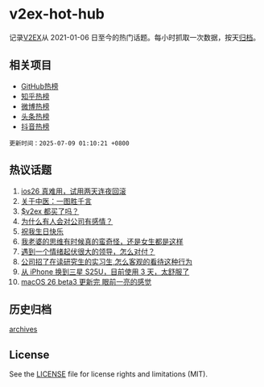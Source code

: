 # v2ex-hot-hub

 记录[V2EX](https://www.v2ex.com/)从 2021-01-06 日至今的热门话题。每小时抓取一次数据，按天[归档](archives)。
 
 ## 相关项目

- [GitHub热榜](https://github.com/snaildev/github-hot-hub)
- [知乎热榜](https://github.com/snaildev/zhihu-hot-hub)
- [微博热榜](https://github.com/snaildev/weibo-hot-hub)
- [头条热榜](https://github.com/snaildev/toutiao-hot-hub)
- [抖音热榜](https://github.com/snaildev/douyin-hot-hub)


 `更新时间：2025-07-09 01:10:21 +0800`

## 热议话题

1. [ios26 真难用，试用两天连夜回滚](https://www.v2ex.com/t/1143639)
1. [关于中医：一图胜千言](https://www.v2ex.com/t/1143638)
1. [$v2ex 都买了吗？](https://www.v2ex.com/t/1143631)
1. [为什么有人会对公司有感情？](https://www.v2ex.com/t/1143661)
1. [祝我生日快乐](https://www.v2ex.com/t/1143784)
1. [我老婆的思维有时候真的蛮奇怪，还是女生都是这样](https://www.v2ex.com/t/1143758)
1. [遇到一个情绪起伏很大的领导，怎么对付？](https://www.v2ex.com/t/1143640)
1. [公司招了在读研究生的实习生,怎么客观的看待这种行为](https://www.v2ex.com/t/1143688)
1. [从 iPhone 换到三星 S25U，目前使用 3 天，太舒服了](https://www.v2ex.com/t/1143734)
1. [macOS 26 beta3 更新完 眼前一亮的感觉](https://www.v2ex.com/t/1143621)

## 历史归档

[archives](archives)

## License

See the [LICENSE](LICENSE) file for license rights and limitations (MIT).
